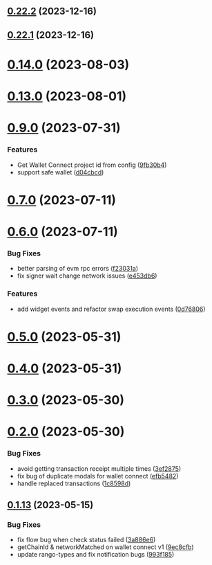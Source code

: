 ## [0.22.2](https://github.com/yeager-eren/rango-client/compare/queue-manager-rango-preset@0.22.1-next.82...queue-manager-rango-preset@0.22.2) (2023-12-16)



## [0.22.1](https://github.com/yeager-eren/rango-client/compare/queue-manager-rango-preset@0.23.0...queue-manager-rango-preset@0.22.1) (2023-12-16)



# [0.14.0](https://github.com/rango-exchange/rango-client/compare/queue-manager-rango-preset@0.13.0...queue-manager-rango-preset@0.14.0) (2023-08-03)



# [0.13.0](https://github.com/rango-exchange/rango-client/compare/queue-manager-rango-preset@0.12.0...queue-manager-rango-preset@0.13.0) (2023-08-01)



# [0.9.0](https://github.com/rango-exchange/rango-client/compare/queue-manager-rango-preset@0.8.0...queue-manager-rango-preset@0.9.0) (2023-07-31)


### Features

* Get Wallet Connect project id from config ([9fb30b4](https://github.com/rango-exchange/rango-client/commit/9fb30b4b1a83e2005bbf42553298f24b1e278e1c))
* support safe wallet ([d04cbcd](https://github.com/rango-exchange/rango-client/commit/d04cbcd2a612755563512d9dff6f2312088d8b4d))



# [0.7.0](https://github.com/rango-exchange/rango-client/compare/queue-manager-rango-preset@0.6.0...queue-manager-rango-preset@0.7.0) (2023-07-11)



# [0.6.0](https://github.com/rango-exchange/rango-client/compare/queue-manager-rango-preset@0.5.0...queue-manager-rango-preset@0.6.0) (2023-07-11)


### Bug Fixes

* better parsing of evm rpc errors ([f23031a](https://github.com/rango-exchange/rango-client/commit/f23031ae14e6e841ee488591bd1bf58cfa7ca15b))
* fix signer wait change network issues ([e453db6](https://github.com/rango-exchange/rango-client/commit/e453db6ccf7736e36e5ada0c29502be32254fe9c))


### Features

* add widget events and refactor swap execution events ([0d76806](https://github.com/rango-exchange/rango-client/commit/0d7680693dd77439de38cd0b20f263f6ae8cceb0))



# [0.5.0](https://github.com/rango-exchange/rango-client/compare/queue-manager-rango-preset@0.4.0...queue-manager-rango-preset@0.5.0) (2023-05-31)



# [0.4.0](https://github.com/rango-exchange/rango-client/compare/queue-manager-rango-preset@0.3.0...queue-manager-rango-preset@0.4.0) (2023-05-31)



# [0.3.0](https://github.com/rango-exchange/rango-client/compare/queue-manager-rango-preset@0.2.0...queue-manager-rango-preset@0.3.0) (2023-05-30)



# [0.2.0](https://github.com/rango-exchange/rango-client/compare/queue-manager-rango-preset@0.1.14...queue-manager-rango-preset@0.2.0) (2023-05-30)


### Bug Fixes

* avoid getting transaction receipt multiple times ([3ef2875](https://github.com/rango-exchange/rango-client/commit/3ef2875bfad470cf2780ae5f82c4841e7eeb60ff))
* fix bug of duplicate modals for wallet connect ([efb5482](https://github.com/rango-exchange/rango-client/commit/efb54827fd51e6c6c8f42c6abf33c3d7610755e8))
* handle replaced transactions ([1c8598d](https://github.com/rango-exchange/rango-client/commit/1c8598d2755afc9e439ee80c0951d83c6aed9f2a))



## [0.1.13](https://github.com/rango-exchange/rango-client/compare/queue-manager-rango-preset@0.1.12...queue-manager-rango-preset@0.1.13) (2023-05-15)


### Bug Fixes

* fix flow bug when check status failed ([3a886e6](https://github.com/rango-exchange/rango-client/commit/3a886e68cf45c8bf500823fae96070acbbd3942a))
* getChainId & networkMatched on wallet connect v1 ([9ec8cfb](https://github.com/rango-exchange/rango-client/commit/9ec8cfbd3f9be9befcfb632485afa1ee436e92a2))
* update rango-types and fix notification bugs ([993f185](https://github.com/rango-exchange/rango-client/commit/993f185e0b8c5e5e15a2c65ba2d85d1f9c8daa90))



